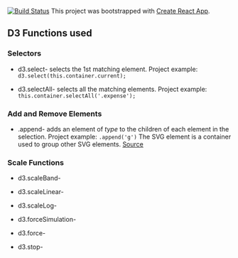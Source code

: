 [![Build Status](https://travis-ci.org/kaxcode/react-d3-practice.svg?branch=master)](https://travis-ci.org/kaxcode/react-d3-practice)
This project was bootstrapped with [Create React App](https://github.com/facebookincubator/create-react-app).

## D3 Functions used

### Selectors

* d3.select- selects the 1st matching element. Project example: `d3.select(this.container.current);`

* d3.selectAll- selects all the matching elements. Project example: `this.container.selectAll('.expense');`

### Add and Remove Elements

* .append- adds an element of _type_ to the children of each element in the selection. Project example: `.append('g')`
  The <g> SVG element is a container used to group other SVG elements. [Source](https://developer.mozilla.org/en-US/docs/Web/SVG/Element/g)

### Scale Functions

* d3.scaleBand-

* d3.scaleLinear-

* d3.scaleLog-

- d3.forceSimulation-

- d3.force-

- d3.stop-
